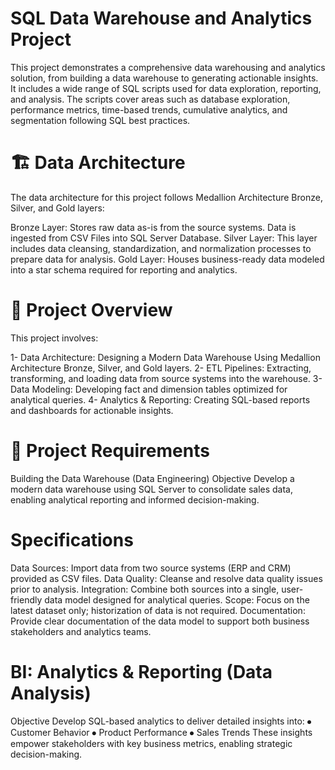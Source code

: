 
# SQL Data Warehouse and Analytics Project
This project demonstrates a comprehensive data warehousing and analytics solution, from building a data warehouse to generating actionable insights. It includes a wide range of SQL scripts used for data exploration, reporting, and analysis. The scripts cover areas such as database exploration, performance metrics, time-based trends, cumulative analytics, and segmentation following SQL best practices.

# 🏗️ Data Architecture
The data architecture for this project follows Medallion Architecture Bronze, Silver, and Gold layers:

Bronze Layer: Stores raw data as-is from the source systems. Data is ingested from CSV Files into SQL Server Database.
Silver Layer: This layer includes data cleansing, standardization, and normalization processes to prepare data for analysis.
Gold Layer: Houses business-ready data modeled into a star schema required for reporting and analytics.
# 📖 Project Overview
This project involves:

1-  Data Architecture: Designing a Modern Data Warehouse Using Medallion Architecture Bronze, Silver, and Gold layers.
2- ETL Pipelines: Extracting, transforming, and loading data from source systems into the warehouse.
3- Data Modeling: Developing fact and dimension tables optimized for analytical queries.
4- Analytics & Reporting: Creating SQL-based reports and dashboards for actionable insights.
# 🚀 Project Requirements
Building the Data Warehouse (Data Engineering)
Objective
Develop a modern data warehouse using SQL Server to consolidate sales data, enabling analytical reporting and informed decision-making.

# Specifications
Data Sources: Import data from two source systems (ERP and CRM) provided as CSV files.
Data Quality: Cleanse and resolve data quality issues prior to analysis.
Integration: Combine both sources into a single, user-friendly data model designed for analytical queries.
Scope: Focus on the latest dataset only; historization of data is not required.
Documentation: Provide clear documentation of the data model to support both business stakeholders and analytics teams.
# BI: Analytics & Reporting (Data Analysis)
Objective
Develop SQL-based analytics to deliver detailed insights into:
⦁	Customer Behavior
⦁	Product Performance
⦁	Sales Trends
These insights empower stakeholders with key business metrics, enabling strategic decision-making.
